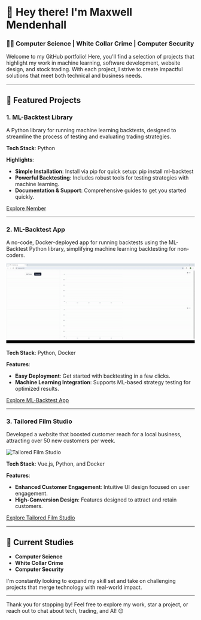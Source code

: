 # 👋 Hey there! I'm Maxwell Mendenhall

### 🧑‍💻 Computer Science | White Collar Crime | Computer Security

Welcome to my GitHub portfolio! Here, you'll find a selection of projects that highlight my work in machine learning, software development, website design, and stock trading. With each project, I strive to create impactful solutions that meet both technical and business needs.

---

## 🚀 Featured Projects

### 1. **ML-Backtest Library**
A Python library for running machine learning backtests, designed to streamline the process of testing and evaluating trading strategies.

**Tech Stack**: Python

**Highlights**:
- **Simple Installation**: Install via pip for quick setup: pip install ml-backtest
- **Powerful Backtesting**: Includes robust tools for testing strategies with machine learning.
- **Documentation & Support**: Comprehensive guides to get you started quickly.

[Explore Nember](https://nember.catalystanalytics.io)

---

### 2. **ML-Backtest App**
A no-code, Docker-deployed app for running backtests using the ML-Backtest Python library, simplifying machine learning backtesting for non-coders.

![ML-Backtest App Demo](ml-backtest-app-demo.gif)

**Tech Stack**: Python, Docker

**Features**:
- **Easy Deployment**: Get started with backtesting in a few clicks.
- **Machine Learning Integration**: Supports ML-based strategy testing for optimized results.

[Explore ML-Backtest App](https://github.com/MaxwellMendenhall/backtest-with-machine-learning)

---

### 3. **Tailored Film Studio**
Developed a website that boosted customer reach for a local business, attracting over 50 new customers per week.

![Tailored Film Studio](tailored-film-studio.gif)

**Tech Stack**: Vue.js, Python, and Docker

**Features**:
- **Enhanced Customer Engagement**: Intuitive UI design focused on user engagement.
- **High-Conversion Design**: Features designed to attract and retain customers.

[Explore Tailored Film Studio](https://tailoredfilmstudio.com/)

---

## 🌱 Current Studies
- **Computer Science**
- **White Collar Crime**
- **Computer Security**

I'm constantly looking to expand my skill set and take on challenging projects that merge technology with real-world impact.

---

Thank you for stopping by! Feel free to explore my work, star a project, or reach out to chat about tech, trading, and AI! 😊

